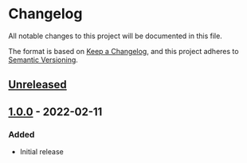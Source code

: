 # Changelog

All notable changes to this project will be documented in this file.

The format is based on [Keep a Changelog](https://keepachangelog.com/en/1.0.0/),
and this project adheres to [Semantic Versioning](https://semver.org/spec/v2.0.0.html).

## [Unreleased]

## [1.0.0] - 2022-02-11

### Added

- Initial release

[unreleased]: https://github.com/symbioquine/drupal_jupyterlite/compare/unbuilt-v1.0.0...HEAD
[1.0.0]: https://github.com/symbioquine/drupal_jupyterlite/releases/tag/unbuilt-v1.0.0
